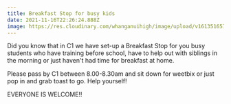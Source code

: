 ```yaml
---
title: Breakfast Stop for busy kids
date: 2021-11-16T22:26:24.888Z
image: https://res.cloudinary.com/whanganuihigh/image/upload/v1613516571/Events/208-2082373_kawaii-toast.png
---
```

Did you know that in C1 we have set-up a Breakfast Stop for you busy students who have training before school, have to help out with siblings in the morning or just haven't had time for breakfast at home.

Please pass by C1 between 8.00-8.30am and sit down for weetbix or just pop in and grab toast to go.  Help yourself!

EVERYONE IS WELCOME!!

